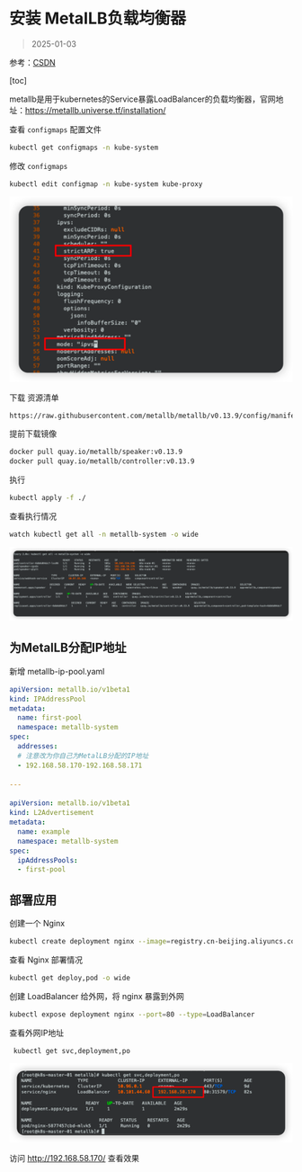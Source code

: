 # 安装 MetaILB负载均衡器

> 2025-01-03

参考：[CSDN](https://blog.csdn.net/m0_51510236/article/details/130842122)



[toc]

metallb是用于kubernetes的Service暴露LoadBalancer的负载均衡器，官网地址：https://metallb.universe.tf/installation/

查看 `configmaps` 配置文件

```sh
kubectl get configmaps -n kube-system 
```

修改 `configmaps`

```sh
kubectl edit configmap -n kube-system kube-proxy
```

![image-20250103150525854](images/%E5%AE%89%E8%A3%85MetaILB%E8%B4%9F%E8%BD%BD%E5%9D%87%E8%A1%A1%E5%99%A8/image-20250103150525854.png)

下载 资源清单

```sh
https://raw.githubusercontent.com/metallb/metallb/v0.13.9/config/manifests/metallb-native.yaml
```

提前下载镜像

```sh
docker pull quay.io/metallb/speaker:v0.13.9
docker pull quay.io/metallb/controller:v0.13.9
```

执行

```sh
kubectl apply -f ./
```

查看执行情况

```sh
watch kubectl get all -n metallb-system -o wide
```

![image-20250103151737585](images/%E5%AE%89%E8%A3%85MetaILB%E8%B4%9F%E8%BD%BD%E5%9D%87%E8%A1%A1%E5%99%A8/image-20250103151737585.png)



## 为MetalLB分配IP地址

新增 metallb-ip-pool.yaml

```yaml
apiVersion: metallb.io/v1beta1
kind: IPAddressPool
metadata:
  name: first-pool
  namespace: metallb-system
spec:
  addresses:
  # 注意改为你自己为MetalLB分配的IP地址
  - 192.168.58.170-192.168.58.171

---

apiVersion: metallb.io/v1beta1
kind: L2Advertisement
metadata:
  name: example
  namespace: metallb-system
spec:
  ipAddressPools:
  - first-pool
```



## 部署应用

创建一个 Nginx

```sh
kubectl create deployment nginx --image=registry.cn-beijing.aliyuncs.com/yuncenliu/nginx:1.19.2-alpine
```

查看 Nginx 部署情况

```sh
kubectl get deploy,pod -o wide
```

创建 LoadBalancer 给外网，将 nginx 暴露到外网

```sh
kubectl expose deployment nginx --port=80 --type=LoadBalancer
```

查看外网IP地址

```sh
 kubectl get svc,deployment,po
```

![image-20250103154622447](images/%E5%AE%89%E8%A3%85MetaILB%E8%B4%9F%E8%BD%BD%E5%9D%87%E8%A1%A1%E5%99%A8/image-20250103154622447.png)

访问 http://192.168.58.170/ 查看效果

